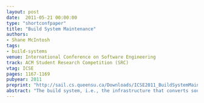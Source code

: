 ```yaml
---
layout: post
date:  2011-05-21 00:00:00
type: "shortconfpaper"
title: "Build System Maintenance"
authors:
- Shane McIntosh
tags:
- build-systems
venue: International Conference on Software Engineering
track: ACM Student Research Competition (SRC)
vtag: ICSE
pages: 1167-1169
pubyear: 2011
preprint: "http://sail.cs.queensu.ca/Downloads/ICSE2011_BuildSystemMaintenance.pdf"
abstract: "The build system, i.e., the infrastructure that converts source code into deliverables, plays a critical role in the development of a software project. For example, developers rely upon the build system to test and run their source code changes. Without a working build system, development progress grinds to a halt, as the source code is rendered useless. Based on experiences reported by developers, we conjecture that build maintenance for large software systems is considerable, yet this maintenance is not well understood. A firm understanding of build maintenance is essential for project managers to allocate personnel and resources to build maintenance tasks effectively, and reduce the build maintenance overhead on regular development tasks, such as fixing defects and adding new features. In our work, we empirically study build maintenance in one proprietary and nine open source projects of different sizes and domain. Our case studies thus far show that: (1) similar to Lehman's first law of software evolution, build system specifications tend to grow unless effort is invested into restructuring them, (2) the build system accounts for up to 31% of the code files in a project, and (3) up to 27% of development tasks that change the source code also require build maintenance. Currently, we are working on identifying concrete measures that projects can take to reduce the build maintenance overhead."
---
```

